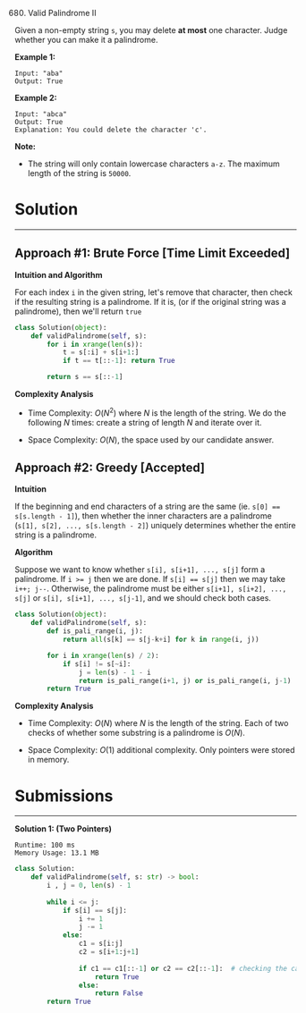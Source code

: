 680. Valid Palindrome II

Given a non-empty string `s`, you may delete **at most** one character. Judge whether you can make it a palindrome.

**Example 1:**
```
Input: "aba"
Output: True
```

**Example 2:**
```
Input: "abca"
Output: True
Explanation: You could delete the character 'c'.
```

**Note:**

* The string will only contain lowercase characters `a-z`. The maximum length of the string is `50000`.

# Solution
---
## Approach #1: Brute Force [Time Limit Exceeded]
**Intuition and Algorithm**

For each index `i` in the given string, let's remove that character, then check if the resulting string is a palindrome. If it is, (or if the original string was a palindrome), then we'll return `true`

```python
class Solution(object):
    def validPalindrome(self, s):
        for i in xrange(len(s)):
            t = s[:i] + s[i+1:]
            if t == t[::-1]: return True

        return s == s[::-1]
```

**Complexity Analysis**

* Time Complexity: $O(N^2)$ where $N$ is the length of the string. We do the following $N$ times: create a string of length $N$ and iterate over it.

* Space Complexity: $O(N)$, the space used by our candidate answer.

## Approach #2: Greedy [Accepted]
**Intuition**

If the beginning and end characters of a string are the same (ie. `s[0] == s[s.length - 1]`), then whether the inner characters are a palindrome (`s[1], s[2], ..., s[s.length - 2]`) uniquely determines whether the entire string is a palindrome.

**Algorithm**

Suppose we want to know whether `s[i], s[i+1], ..., s[j]` form a palindrome. If `i >= j` then we are done. If `s[i] == s[j]` then we may take `i++; j--`. Otherwise, the palindrome must be either `s[i+1], s[i+2], ..., s[j]` or `s[i], s[i+1], ..., s[j-1]`, and we should check both cases.

```python
class Solution(object):
    def validPalindrome(self, s):
        def is_pali_range(i, j):
            return all(s[k] == s[j-k+i] for k in range(i, j))

        for i in xrange(len(s) / 2):
            if s[i] != s[~i]:
                j = len(s) - 1 - i
                return is_pali_range(i+1, j) or is_pali_range(i, j-1)
        return True
```

**Complexity Analysis**

* Time Complexity: $O(N)$ where $N$ is the length of the string. Each of two checks of whether some substring is a palindrome is $O(N)$.

* Space Complexity: $O(1)$ additional complexity. Only pointers were stored in memory.

# Submissions
---
**Solution 1: (Two Pointers)**
```
Runtime: 100 ms
Memory Usage: 13.1 MB
```
```python
class Solution:
    def validPalindrome(self, s: str) -> bool:
        i , j = 0, len(s) - 1
        
        while i <= j:
            if s[i] == s[j]:
                i += 1
                j -= 1
            else:
                c1 = s[i:j]
                c2 = s[i+1:j+1]
        
                if c1 == c1[::-1] or c2 == c2[::-1]:  # checking the candidate is palindrome or not
                    return True
                else:
                    return False
        return True
```